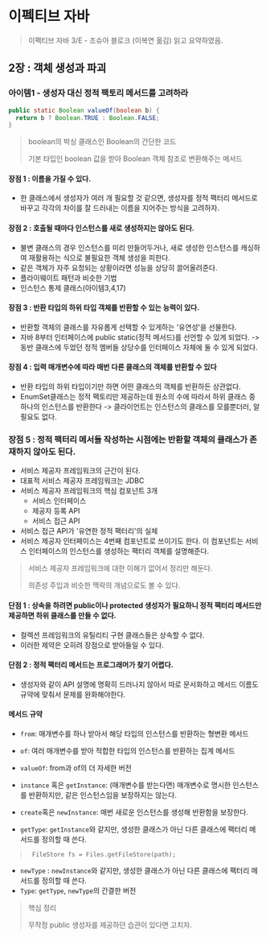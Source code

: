 # 이펙티브 자바

> 이펙티브 자바 3/E  - 조슈아 블로크  (이복연 옮김) 읽고 요약하였음.

## 2장 : 객체 생성과 파괴

### 아이템1 - 생성자 대신 정적 팩토리 메서드를 고려하라

```java
public static Boolean valueOf(boolean b) {
  return b ? Boolean.TRUE : Boolean.FALSE;
}
```

> boolean의 박싱 클래스인 Boolean의 간단한 코드
>
> 기본 타입인 boolean 값을 받아 Boolean 객체 참조로 변환해주는 메서드

#### 장점 1 : 이름을 가질 수 있다.

* 한 클래스에서 생성자가 여러 개 필요할 것 같으면, 생성자를 정적 팩터리 메서드로 바꾸고 각각의 차이를 잘 드러내는 이름을 지어주는 방식을 고려하자.

#### 장점 2 : 호출될 때마다 인스턴스를 새로 생성하지는 않아도 된다.

* 불변 클래스의 경우 인스턴스를 미리 만들어두거나, 새로 생성한 인스턴스를 캐싱하여 재활용하는 식으로 불필요한 객체 생성을 피한다.
* 같은 객체가 자주 요청되는 상황이라면 성능을 상당히 끌어올려준다.
* 플라이웨이트 패턴과 비슷한 기법
* 인스턴스 통제 클래스(아이템3,4,17)

#### 장점 3 : 반환 타입의 하위 타입 객체를 반환할 수 있는 능력이 있다.

* 반환할 객체의 클래스를 자유롭게 선택할 수 있게하는 '유연성'을 선물한다.
* 자바 8부터 인터페이스에 public static(정적 메서드)를 선언할 수 있게 되었다. -> 동반 클래스에 두었던 정적 멤버들 상당수를 인터페이스 자체에 둘 수 있게 되었다.

#### 장점 4 : 입력 매개변수에 따라 매번 다른 클래스의 객체를 반환할 수 있다

* 반환 타입의 하위 타입이기만 하면 어떤 클래스의 객체를 반환하든 상관없다. 
* EnumSet클래스는 정적 팩토리만 제공하는데 원소의 수에 따라서 하위 클래스 중 하나의 인스턴스를 반환한다 -> 클라이언트는 인스턴스의 클래스를 모를뿐더러, 알 필요도 없다.

### 장점 5 : 정적 팩터리 메서들 작성하는 시점에는 반환할 객체의 클래스가 존재하지 않아도 된다.

* 서비스 제공자 프레임워크의 근간이 된다.
* 대표적 서비스 제공자 프레임워크는 JDBC
* 서비스 제공자 프레임워크의 핵심 컴포넌트 3개
  * 서비스 인터페이스
  * 제공자 등록 API
  * 서비스 접근 API
* 서비스 접근 API가 '유연한 정적 팩터리'의 실체
* 서비스 제공자 인터페이스는 4번째 컴포넌트로 쓰이기도 한다. 이 컴포넌트는 서비스 인터페이스의 인스턴스를 생성하는 팩터리 객체를 설명해준다.

> 서비스 제공자 프레임워크에 대한 이해가 없어서 정리만 해둔다.
>
> 의존성 주입과 비슷한 맥락의 개념으로도 볼 수 있다.

#### 단점 1 : 상속을 하려면 public이나 protected 생성자가 필요하니 정적 팩터리 메서드만 제공하면 하위 클래스를 만들 수 없다.

* 컬렉션 프레임워크의 유틸리티 구현 클래스들은 상속할 수 없다.
* 이러한 제약은 오히려 장점으로 받아들일 수 있다.

#### 단점 2 : 정적 팩터리 메서드는 프로그래머가 찾기 어렵다.

* 생성자와 같이 API 설명에 명확히 드러나지 않아서 따로 문서화하고 메서드 이름도 규약에 맞춰서 문제를 완화해야한다.



#### 메서드 규약

* `from`: 매개변수를 하나 받아서 해당 타입의 인스턴스를 반환하는 형변환 메서드

* `of`: 여러 매개변수를 받아 적합한 타입의 인스턴스를 반환하는 집계 메서드

* `valueOf`: from과 of의 더 자세한 버전

* `instance` 혹은 `getInstance`: (매개변수를 받는다면) 매개변수로 명시한 인스턴스를 반환하지만, 같은 인스턴스임을 보장하지는 않는다. 

* `create`혹은 `newInstance`: 매번 새로운 인스턴스를 생성해 반환함을 보장한다.

* `getType`: `getInstance`와 같지만, 생성한 클래스가 아닌 다른 클래스에 팩터리 메서드를 정의할 때 쓴다. 

> ` FileStore fs = Files.getFileStore(path);`

* `newType` : `newInstance`와 같지만, 생성한 클래스가 아닌 다른 클래스에 팩터리 메서드를 정의할 때 쓴다. 
* `Type`: `getType`, `newType`의 간결한 버전



> 핵심 정리 
>
> 무작정 public 생성자를 제공하던 습관이 있다면 고치자.